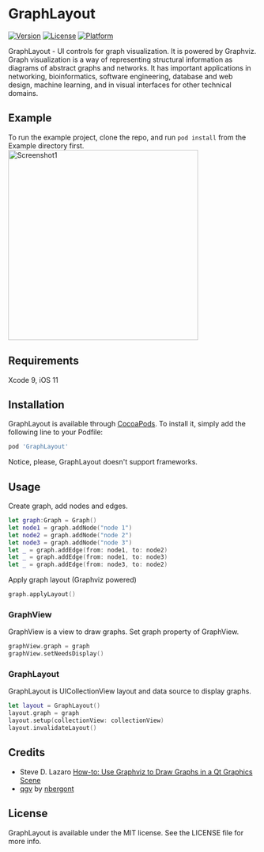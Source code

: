 # GraphLayout

[![Version](https://img.shields.io/cocoapods/v/GraphLayout.svg?style=flat)](http://cocoapods.org/pods/GraphLayout)
[![License](https://img.shields.io/cocoapods/l/GraphLayout.svg?style=flat)](http://cocoapods.org/pods/GraphLayout)
[![Platform](https://img.shields.io/cocoapods/p/GraphLayout.svg?style=flat)](http://cocoapods.org/pods/GraphLayout)


GraphLayout - UI controls for graph visualization. It is powered by Graphviz. Graph visualization is a way of representing structural information as diagrams of abstract graphs and networks. It has important applications in networking, bioinformatics,  software engineering, database and web design, machine learning, and in visual interfaces for other technical domains.

## Example

To run the example project, clone the repo, and run `pod install` from the Example directory first.
<img alt="Screenshot1" src="https://raw.githubusercontent.com/bakhtiyork/GraphLayout/master/docs/images/screenshot1.png" width="384">

## Requirements
Xcode 9, iOS 11

## Installation

GraphLayout is available through [CocoaPods](http://cocoapods.org). To install
it, simply add the following line to your Podfile:

```ruby
pod 'GraphLayout'
```
Notice, please, GraphLayout doesn't support frameworks.

## Usage
Create graph, add nodes and edges.
```swift
let graph:Graph = Graph()
let node1 = graph.addNode("node 1")
let node2 = graph.addNode("node 2")
let node3 = graph.addNode("node 3")
let _ = graph.addEdge(from: node1, to: node2)
let _ = graph.addEdge(from: node1, to: node3)
let _ = graph.addEdge(from: node3, to: node2)
```
Apply graph layout (Graphviz powered)
```swift
graph.applyLayout()
```

### GraphView
GraphView is a view to draw graphs. Set graph property of GraphView.
```swift
graphView.graph = graph
graphView.setNeedsDisplay()
```

### GraphLayout
GraphLayout is UICollectionView layout and data source to display graphs.
```swift
let layout = GraphLayout()
layout.graph = graph
layout.setup(collectionView: collectionView)
layout.invalidateLayout()
```

## Credits

* Steve D. Lazaro [How-to: Use Graphviz to Draw Graphs in a Qt Graphics Scene](http://www.mupuf.org/blog/2010/07/08/how_to_use_graphviz_to_draw_graphs_in_a_qt_graphics_scene/)
* [qgv](https://github.com/nbergont/qgv) by [nbergont](https://github.com/nbergont)

## License

GraphLayout is available under the MIT license. See the LICENSE file for more info.
